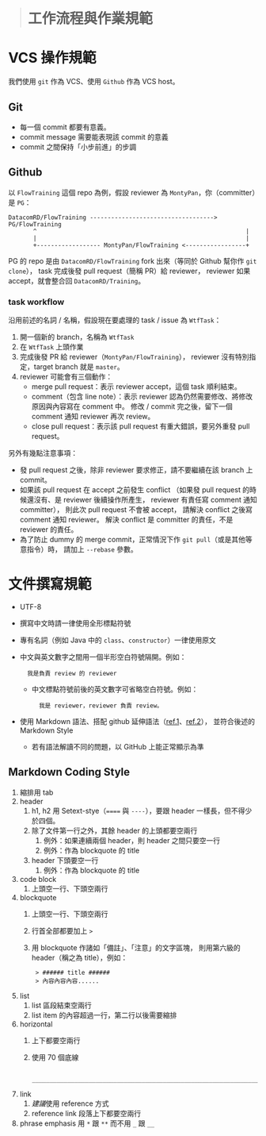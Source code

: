 > # 工作流程與作業規範 #


VCS 操作規範
============

我們使用 `git` 作為 VCS、使用 `Github` 作為 VCS host。


Git
---

* 每一個 commit 都要有意義。
* commit message 需要能表現該 commit 的意義
* commit 之間保持「小步前進」的步調


Github
------

以 `FlowTraining` 這個 repo 為例，假設 reviewer 為 `MontyPan`，你（committer）是 `PG`：

    DatacomRD/FlowTraining -----------------------------------> PG/FlowTraining
           ^                                                           |
           |                                                           |
           +------------------ MontyPan/FlowTraining <-----------------+


PG 的 repo 是由 `DatacomRD/FlowTraining` fork 出來（等同於 Github 幫你作 `git clone`），
task 完成後發 pull request（簡稱 PR）給 reviewer，
reviewer 如果 accept，就會整合回 `DatacomRD/Training`。


### task workflow ###

沿用前述的名詞 / 名稱，假設現在要處理的 task / issue 為 `WtfTask`：

1. 開一個新的 branch，名稱為 `WtfTask`
1. 在 `WtfTask` 上頭作業
1. 完成後發 PR 給 reviewer（`MontyPan/FlowTraining`），
	reviewer 沒有特別指定，target branch 就是 `master`。
1. reviewer 可能會有三個動作：
	* merge pull request：表示 reviewer accept，這個 task 順利結束。
	* comment（包含 line note）：表示 reviewer 認為仍然需要修改、將修改原因與內容寫在 comment 中。
		修改 / commit 完之後，留下一個 comment 通知 reviewer 再次 review。
	* close pull request：表示該 pull request 有重大錯誤，要另外重發 pull request。


另外有幾點注意事項：

* 發 pull request 之後，除非 reviewer 要求修正，請不要繼續在該 branch 上 commit。
* 如果該 pull request 在 accept 之前發生 conflict
	（如果發 pull request 的時候還沒有、是 reviewer 後續操作所產生，
	reviewer 有責任寫 comment 通知 committer），
	則此次 pull request 不會被 accept，
	請解決 conflict 之後寫 comment 通知 reviewer。
	解決 conflict 是 committer 的責任，不是 reviewer 的責任。
* 為了防止 dummy 的 merge commit，正常情況下作 `git pull`（或是其他等意指令）時，
	請加上 `--rebase` 參數。


文件撰寫規範
============

* UTF-8
* 撰寫中文時請一律使用全形標點符號
* 專有名詞（例如 Java 中的 `class`、`constructor`）一律使用原文
* 中文與英文數字之間用一個半形空白符號隔開。例如：

		我是負責 review 的 reviewer
		
	* 中文標點符號前後的英文數字可省略空白符號。例如：
	
			我是 reviewer，reviewer 負責 review。
		
* 使用 Markdown 語法、搭配 github 延伸語法（[ref.1]、[ref.2]），
	並符合後述的 Markdown Style
    * 若有語法解讀不同的問題，以 GitHub 上能正常顯示為準

[ref.1]: https://guides.github.com/features/mastering-markdown/
[ref.2]: https://help.github.com/articles/github-flavored-markdown/


Markdown Coding Style
---------------------

1. 縮排用 tab
1. header
    1. h1, h2 用 Setext-stye（`====` 與 `----`），要跟 header 一樣長，但不得少於四個。
    1. 除了文件第一行之外，其餘 header 的上頭都要空兩行
		1. 例外：如果連續兩個 header，則 header 之間只要空一行
		1. 例外：作為 blockquote 的 title
	1. header 下頭要空一行
		1. 例外：作為 blockquote 的 title
1. code block
	1. 上頭空一行、下頭空兩行
1. blockquote
	1. 上頭空一行、下頭空兩行
	1. 行首全部都要加上 `>`
	1. 用 blockquote 作諸如「備註」、「注意」的文字區塊，
		則用第六級的 header（稱之為 title），例如：
		
			> ###### title ######
			> 內容內容內容......
1. list
	1. list 區段結束空兩行
	1. list item 的內容超過一行，第二行以後需要縮排
1. horizontal
	1. 上下都要空兩行
	1. 使用 70 個底線
 
			______________________________________________________________________
	
1. link
	1. *建議*使用 reference 方式
	1. reference link 段落上下都要空兩行
1. phrase emphasis 用 `*` 跟 `**` 而不用 `_` 跟 `__`
